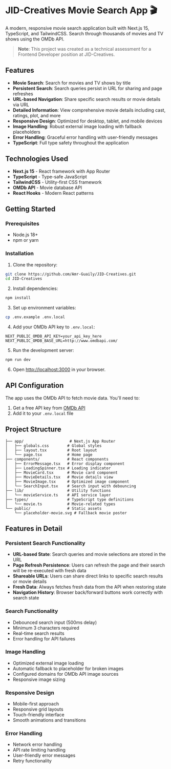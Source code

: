 # JID-Creatives Movie Search App 🎬

A modern, responsive movie search application built with Next.js 15, TypeScript, and TailwindCSS. Search through thousands of movies and TV shows using the OMDb API.

> **Note**: This project was created as a technical assessment for a Frontend Developer position at JID-Creatives.

## Features

- **Movie Search**: Search for movies and TV shows by title
- **Persistent Search**: Search queries persist in URL for sharing and page refreshes
- **URL-based Navigation**: Share specific search results or movie details via URL
- **Detailed Information**: View comprehensive movie details including cast, ratings, plot, and more
- **Responsive Design**: Optimized for desktop, tablet, and mobile devices
- **Image Handling**: Robust external image loading with fallback placeholders
- **Error Handling**: Graceful error handling with user-friendly messages
- **TypeScript**: Full type safety throughout the application

## Technologies Used

- **Next.js 15** - React framework with App Router
- **TypeScript** - Type-safe JavaScript
- **TailwindCSS** - Utility-first CSS framework
- **OMDb API** - Movie database API
- **React Hooks** - Modern React patterns

## Getting Started

### Prerequisites

- Node.js 18+
- npm or yarn

### Installation

1. Clone the repository:

```bash
git clone https://github.com/Amr-Guaily/JID-Creatives.git
cd JID-Creatives
```

2. Install dependencies:

```bash
npm install
```

3. Set up environment variables:

```bash
cp .env.example .env.local
```

4. Add your OMDb API key to `.env.local`:

```
NEXT_PUBLIC_OMDB_API_KEY=your_api_key_here
NEXT_PUBLIC_OMDB_BASE_URL=http://www.omdbapi.com/
```

5. Run the development server:

```bash
npm run dev
```

6. Open [http://localhost:3000](http://localhost:3000) in your browser.

## API Configuration

The app uses the OMDb API to fetch movie data. You'll need to:

1. Get a free API key from [OMDb API](http://www.omdbapi.com/apikey.aspx)
2. Add it to your `.env.local` file

## Project Structure

```
├── app/                    # Next.js App Router
│   ├── globals.css        # Global styles
│   ├── layout.tsx         # Root layout
│   └── page.tsx           # Home page
├── components/            # React components
│   ├── ErrorMessage.tsx   # Error display component
│   ├── LoadingSpinner.tsx # Loading indicator
│   ├── MovieCard.tsx      # Movie card component
│   ├── MovieDetails.tsx   # Movie details view
│   ├── MovieImage.tsx     # Optimized image component
│   └── SearchInput.tsx    # Search input with debouncing
├── lib/                   # Utility functions
│   └── movieService.ts    # API service layer
├── types/                 # TypeScript type definitions
│   └── movie.ts           # Movie-related types
└── public/                # Static assets
    └── placeholder-movie.svg # Fallback movie poster
```

## Features in Detail

### Persistent Search Functionality

- **URL-based State**: Search queries and movie selections are stored in the URL
- **Page Refresh Persistence**: Users can refresh the page and their search will be re-executed with fresh data
- **Shareable URLs**: Users can share direct links to specific search results or movie details
- **Fresh Data**: Always fetches fresh data from the API when restoring state
- **Navigation History**: Browser back/forward buttons work correctly with search state

### Search Functionality

- Debounced search input (500ms delay)
- Minimum 3 characters required
- Real-time search results
- Error handling for API failures

### Image Handling

- Optimized external image loading
- Automatic fallback to placeholder for broken images
- Configured domains for OMDb API image sources
- Responsive image sizing

### Responsive Design

- Mobile-first approach
- Responsive grid layouts
- Touch-friendly interface
- Smooth animations and transitions

### Error Handling

- Network error handling
- API rate limiting handling
- User-friendly error messages
- Retry functionality

